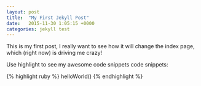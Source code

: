 ```yaml
---
layout: post
title:  "My First Jekyll Post"
date:   2015-11-30 1:05:15 +0000
categories: jekyll test
---
```

This is my first post, I really want to see how it will change the index page, which (right now) is driving me crazy!

Use highlight to see my awesome code snippets code snippets:

{% highlight ruby %}
    helloWorld()
{% endhighlight %}

